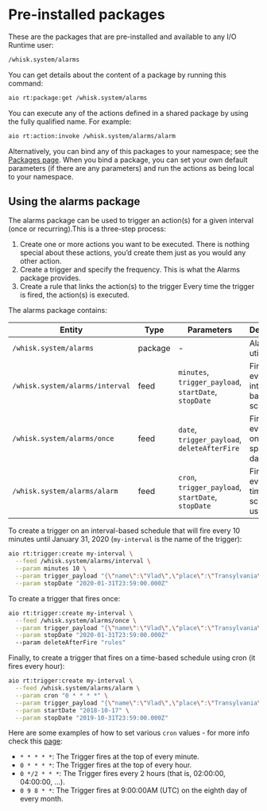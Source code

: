 # Pre-installed packages

These are the packages that are pre-installed and available to any I/O Runtime user:

```bash
/whisk.system/alarms                                                  
```

You can get details about the content of a package by running this command:

```bash
aio rt:package:get /whisk.system/alarms
```

You can execute any of the actions defined in a shared package by using the fully qualified name. For example:

```bash
aio rt:action:invoke /whisk.system/alarms/alarm
```

Alternatively, you can bind any of this packages to your namespace; see the [Packages page](../reference/packages.md). When you bind a package, you can set your own default parameters (if there are any parameters) and run the actions as being local to your namespace.

## Using the alarms package

The alarms package can be used to trigger an action(s) for a given interval (once or recurring).This is a three-step process:

1. Create one or more actions you want to be executed. There is nothing special about these actions, you&rsquo;d create them just as you would any other action.
2. Create a trigger and specify the frequency. This is what the Alarms package provides.
3. Create a rule that links the action(s) to the trigger Every time the trigger is fired, the action(s) is executed.

The alarms package contains:

| Entity | Type | Parameters | Description |
|---|---|---|---|
| `/whisk.system/alarms` | package | - | Alarms utility |
| `/whisk.system/alarms/interval` | feed | `minutes`, `trigger_payload`, `startDate`, `stopDate` | Fire Trigger event on an interval-based schedule |
| `/whisk.system/alarms/once` | feed | `date`, `trigger_payload`, `deleteAfterFire` |  Fire Trigger event once on a specific date |
| `/whisk.system/alarms/alarm` | feed | `cron`, `trigger_payload`, `startDate`, `stopDate` | Fire Trigger event on a time-based schedule using cron |

To create a trigger on an interval-based schedule that will fire every 10 minutes until January 31, 2020 (`my-interval` is the name of the trigger):

```bash
aio rt:trigger:create my-interval \
  --feed /whisk.system/alarms/interval \
  --param minutes 10 \
  --param trigger_payload "{\"name\":\"Vlad\",\"place\":\"Transylvania\"}" \
  --param stopDate "2020-01-31T23:59:00.000Z"
```

To create a trigger that fires once:

```bash
aio rt:trigger:create my-interval \
  --feed /whisk.system/alarms/once \
  --param trigger_payload "{\"name\":\"Vlad\",\"place\":\"Transylvania\"}" \
  --param stopDate "2020-01-31T23:59:00.000Z"
  --param deleteAfterFire "rules"
```

Finally, to create a trigger that fires on a time-based schedule using cron (it fires every hour):
```bash
aio rt:trigger:create my-interval \
  --feed /whisk.system/alarms/alarm \
  --param cron "0 * * * *" \
  --param trigger_payload "{\"name\":\"Vlad\",\"place\":\"Transylvania\"}" \
  --param startDate "2018-10-17" \
  --param stopDate "2019-10-31T23:59:00.000Z"
```

Here are some examples of how to set various `cron` values - for more info check this [page](http://crontab.org):
- `* * * * *`: The Trigger fires at the top of every minute.
- `0 * * * *`: The Trigger fires at the top of every hour.
- `0 */2 * * *`: The Trigger fires every 2 hours (that is, 02:00:00, 04:00:00, ...).
- `0 9 8 * *`: The Trigger fires at 9:00:00AM (UTC) on the eighth day of every month.



